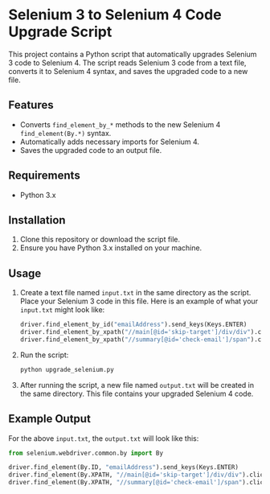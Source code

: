 # Selenium 3 to Selenium 4 Code Upgrade Script

This project contains a Python script that automatically upgrades Selenium 3 code to Selenium 4. The script reads Selenium 3 code from a text file, converts it to Selenium 4 syntax, and saves the upgraded code to a new file.

## Features

- Converts `find_element_by_*` methods to the new Selenium 4 `find_element(By.*)` syntax.
- Automatically adds necessary imports for Selenium 4.
- Saves the upgraded code to an output file.

## Requirements

- Python 3.x

## Installation

1. Clone this repository or download the script file.
2. Ensure you have Python 3.x installed on your machine.

## Usage

1. Create a text file named `input.txt` in the same directory as the script. Place your Selenium 3 code in this file. Here is an example of what your `input.txt` might look like:

   ```python
   driver.find_element_by_id("emailAddress").send_keys(Keys.ENTER)
   driver.find_element_by_xpath("//main[@id='skip-target']/div/div").click()
   driver.find_element_by_xpath("//summary[@id='check-email']/span").click()
   ```

2. Run the script:

   ```bash
   python upgrade_selenium.py
   ```

3. After running the script, a new file named `output.txt` will be created in the same directory. This file contains your upgraded Selenium 4 code.

## Example Output

For the above `input.txt`, the `output.txt` will look like this:

```python
from selenium.webdriver.common.by import By

driver.find_element(By.ID, "emailAddress").send_keys(Keys.ENTER)
driver.find_element(By.XPATH, "//main[@id='skip-target']/div/div").click()
driver.find_element(By.XPATH, "//summary[@id='check-email']/span").click()
```
